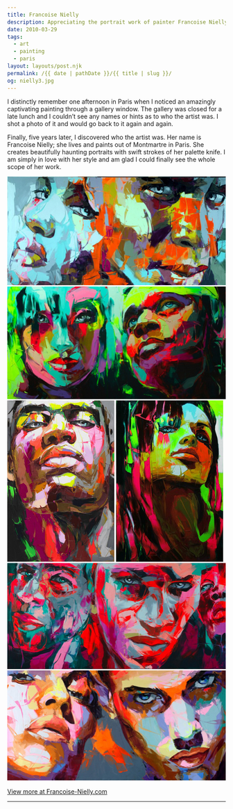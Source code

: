 ```yaml
---
title: Francoise Nielly
description: Appreciating the portrait work of painter Francoise Nielly.
date: 2010-03-29
tags: 
  - art
  - painting
  - paris
layout: layouts/post.njk
permalink: /{{ date | pathDate }}/{{ title | slug }}/
og: nielly3.jpg
---
```


I distinctly remember one afternoon in Paris when I noticed an amazingly captivating painting through a gallery window. The gallery was closed for a late lunch and I couldn’t see any names or hints as to who the artist was. I shot a photo of it and would go back to it again and again.

Finally, five years later, I discovered who the artist was. Her name is Francoise Nielly; she lives and paints out of Montmartre in Paris. She creates beautifully haunting portraits with swift strokes of her palette knife. I am simply in love with her style and am glad I could finally see the whole scope of her work.

<p>
  <img src="/img/nielly1.jpg" alt="" width="505" />
  <img src="/img/nielly2.jpg" alt="" width="505" />
  <img src="/img/nielly5.jpg" alt="" width="247" class="img-left" />
  <img src="/img/nielly6.jpg" alt="" width="247" />
  <img src="/img/nielly3.jpg" alt="" width="505" />
  <img src="/img/nielly4.jpg" alt="" width="505" />
</p>

<p class="learn-more">
  <a href="http://www.francoise-nielly.com/">View more at Francoise-Nielly.com</a>
</p>

---
